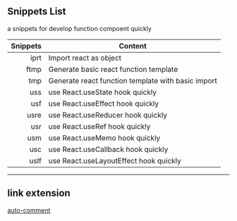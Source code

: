 
## Snippets List

a snippets for develop function compoent quickly

| Snippets | Content                                            |
| -------: | -------------------------------------------------- |
|      iprt| Import react as object                             |
|      ftmp| Generate basic react function template             |
|      tmp | Generate react function template with basic import |
|      uss | use React.useState hook quickly                    |
|      usf | use React.useEffect hook quickly                   |
|      usre| use React.useReducer hook quickly                  |
|      usr | use React.useRef hook quickly                      |
|      usm | use React.useMemo hook quickly                     |
|      usc | use React.useCallback hook quickly                 |
|      uslf| use React.useLayoutEffect hook quickly             |
---

## link extension

[auto-comment](https://marketplace.visualstudio.com/items?itemName=op-chen.auto-comment) 


